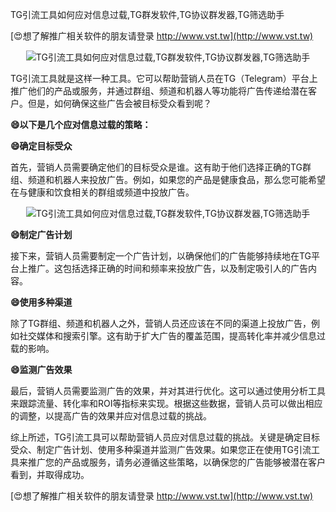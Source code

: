 TG引流工具如何应对信息过载,TG群发软件,TG协议群发器,TG筛选助手

[😍想了解推广相关软件的朋友请登录 http://www.vst.tw](http://www.vst.tw)

 <center><img src="https://vst.tw/MP4/tuiguang/png/6.png" alt="TG引流工具如何应对信息过载,TG群发软件,TG协议群发器,TG筛选助手"></center>

TG引流工具就是这样一种工具。它可以帮助营销人员在TG（Telegram）平台上推广他们的产品或服务，并通过群组、频道和机器人等功能将广告传递给潜在客户。但是，如何确保这些广告会被目标受众看到呢？

**😄以下是几个应对信息过载的策略：**

**😄确定目标受众**

首先，营销人员需要确定他们的目标受众是谁。这有助于他们选择正确的TG群组、频道和机器人来投放广告。例如，如果您的产品是健康食品，那么您可能希望在与健康和饮食相关的群组或频道中投放广告。

 <center><img src="https://vst.tw/MP4/tuiguang/png/1.png" alt="TG引流工具如何应对信息过载,TG群发软件,TG协议群发器,TG筛选助手"></center>

**😄制定广告计划**

接下来，营销人员需要制定一个广告计划，以确保他们的广告能够持续地在TG平台上推广。这包括选择正确的时间和频率来投放广告，以及制定吸引人的广告内容。

**😄使用多种渠道**

除了TG群组、频道和机器人之外，营销人员还应该在不同的渠道上投放广告，例如社交媒体和搜索引擎。这有助于扩大广告的覆盖范围，提高转化率并减少信息过载的影响。

**😄监测广告效果**

最后，营销人员需要监测广告的效果，并对其进行优化。这可以通过使用分析工具来跟踪流量、转化率和ROI等指标来实现。根据这些数据，营销人员可以做出相应的调整，以提高广告的效果并应对信息过载的挑战。

综上所述，TG引流工具可以帮助营销人员应对信息过载的挑战。关键是确定目标受众、制定广告计划、使用多种渠道并监测广告效果。如果您正在使用TG引流工具来推广您的产品或服务，请务必遵循这些策略，以确保您的广告能够被潜在客户看到，并取得成功。

[😍想了解推广相关软件的朋友请登录 http://www.vst.tw](http://www.vst.tw)



